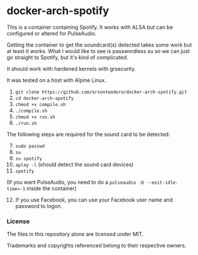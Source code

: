 # docker-arch-spotify

This is a container containing Spotify.  It works with ALSA but can be configured or altered for PulseAudio.

Getting the container to get the soundcard(s) detected takes some work but at least it works.  What I would like to see is passwordless su so we can just go straight to Spotify, but it's kind of complicated.

It should work with hardened kernels with grsecurity.

It was tested on a host with Alpine Linux.

1. `git clone https://github.com/orsonteodoro/docker-arch-spotify.git`
2. `cd docker-arch-spotify`
3. `chmod +x compile.sh`
4. `./compile.sh`
5. `chmod +x run.sh`
6. `./run.sh`

The following steps are required for the sound card to be detected:

7. `sudo passwd`
8. `su`
9. `su spotify`
10. `aplay -l` (should detect the sound card devices)
11. `spotify`

(If you want PulseAudio, you need to do a `pulseaudio -D --exit-idle-time=-1` inside the container)

12.  If you use Facebook, you can use your Facebook user name and password to logon.

### License

The files in this repository alone are licensed under MIT.

Trademarks and copyrights referenced belong to their respective owners.
